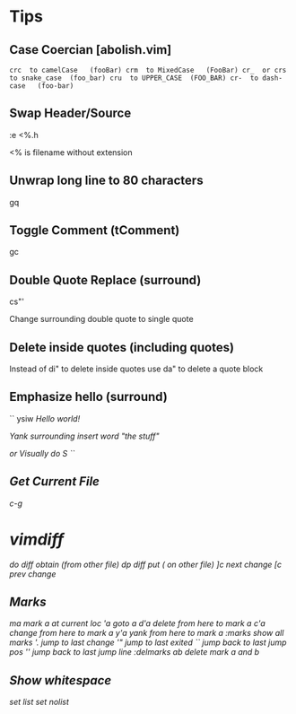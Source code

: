 Tips
=====

Case Coercian [abolish.vim]
---------------------------------
``
crc  to camelCase   (fooBar)
crm  to MixedCase   (FooBar)
cr_  or
crs  to snake_case  (foo_bar)
cru  to UPPER_CASE  (FOO_BAR)
cr-  to dash-case   (foo-bar)
``

Swap Header/Source
-------------------
:e <%.h

<% is filename without extension



Unwrap long line to 80 characters
---------------------------------
gq 


Toggle Comment (tComment)
-------------------------
gc


Double Quote Replace (surround)
------------------------------
cs"'

Change surrounding double quote to single quote


Delete inside quotes (including quotes)
---------------------------------------
Instead of di"  to delete inside quotes
use        da"  to delete a quote block

Emphasize hello (surround)
--------------------------
``
ysiw<em>
<em>Hello</em> world! 

Yank surrounding insert word "the stuff"

or Visually do 
S<em>
``

Get Current File
----------------
c-g


vimdiff
=======
do   diff obtain (from other file)
dp   diff put    (  on other file)
]c   next change
[c   prev change

Marks
-------
ma      mark a at current loc
'a      goto a
d'a     delete from here to mark a
c'a     change from here to mark a
y'a     yank   from here to mark a
:marks  show all marks
'.      jump to last change
'"      jump to last exited
``      jump back to last jump pos
''      jump back to last jump line
:delmarks ab   delete mark a and b


Show whitespace
----------------
set list
set nolist

